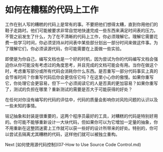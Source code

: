# 如何在糟糕的代码上工作

工作在别人写的糟糕的代码上是常有的事。不要把他们想得太糟，直到你用他们的鞋子走路时。他们可能被要求非常自觉地快速完成一些东西来满足时间表的压力。不管之前发生了什么，为了在不清晰的代码上工作，你必须理解它。理解它需要花费一些学习时间，你必须坚持从时间表中某些部分划出一部分时间来做这件事。为了理解它们，你必须读源代码，你可能需要在上面做一些实验。

即使是为你自己，编写文档也是一个好的时机，因为尝试为你的代码编写文档会强迫你从你可能没有考虑过的角度思考，并且完成的文档可能会有用。当你在做这个时，考虑重写部分或所有代码会消耗你什么东西。是否重写一部分代码事实上真的会节省时间？你重写代码后你会更信任它吗？在这里小心你的傲慢。如果你重写它，你处理它会更容易，但下一个必须阅读它的人是否真的更加容易？如果你重写了，测试的负担在哪里？重新测试的需要是否大于可能获得的好处？

在任何对你没有编写的代码的评估中，代码的质量会影响你对风险问题的认识以及一些未知的事情。

铭记抽象和封装是很重要的，这两个程序员最好的工具，对糟糕的代码是特别好用的。你可能不能够重新设计一大块代码，但如果你可以为它增加一定量的抽象，你不用重新在这整团迷雾上工作就可以获一些好的设计所带来的好处。特别的，你可以尝试去隔离尤其糟糕的代码，这样他们就可以被独立重构。

Next [如何使用源代码控制](07-How to Use Source Code Control.md)
